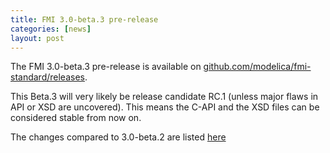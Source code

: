 ```yaml
---
title: FMI 3.0-beta.3 pre-release
categories: [news]
layout: post
---
```


The FMI 3.0-beta.3 pre-release is available on [github.com/modelica/fmi-standard/releases](https://github.com/modelica/fmi-standard/releases).

This Beta.3 will very likely be release candidate RC.1 (unless major flaws in API or XSD are uncovered).
This means the C-API and the XSD files can be considered stable from now on.

The changes compared to 3.0-beta.2 are listed [here](https://github.com/modelica/fmi-standard/releases/tag/v3.0-beta.3)
